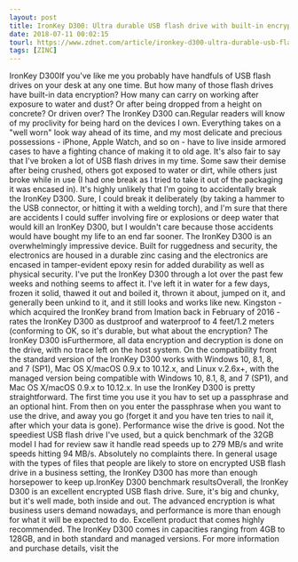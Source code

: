 ```yaml
---
layout: post
title: IronKey D300: Ultra durable USB flash drive with built-in encryption
date: 2018-07-11 00:02:15
tourl: https://www.zdnet.com/article/ironkey-d300-ultra-durable-usb-flash-drive-with-built-in-encryption/
tags: [ZINC]
---
```

IronKey D300If you've like me you probably have handfuls of USB flash drives on your desk at any one time. But how many of those flash drives have built-in data encryption? How many can carry on working after exposure to water and dust? Or after being dropped from a height on concrete? Or driven over? The IronKey D300 can.Regular readers will know of my proclivity for being hard on the devices I own. Everything takes on a "well worn" look way ahead of its time, and my most delicate and precious possessions - iPhone, Apple Watch, and so on - have to live inside armored cases to have a fighting chance of making it to old age. It's also fair to say that I've broken a lot of USB flash drives in my time. Some saw their demise after being crushed, others got exposed to water or dirt, while others just broke while in use (I had one break as I tried to take it out of the packaging it was encased in). It's highly unlikely that I'm going to accidentally break the IronKey D300. Sure, I could break it deliberately (by taking a hammer to the USB connector, or hitting it with a welding torch), and I'm sure that there are accidents I could suffer involving fire or explosions or deep water that would kill an IronKey D300, but I wouldn't care because those accidents would have bought my life to an end far sooner. The IronKey D300 is an overwhelmingly impressive device. Built for ruggedness and security, the electronics are housed in a durable zinc casing and the electronics are encased in tamper-evident epoxy resin for added durability as well as physical security. I've put the IronKey D300 through a lot over the past few weeks and nothing seems to affect it. I've left it in water for a few days, frozen it solid, thawed it out and boiled it, thrown it about, jumped on it, and generally been unkind to it, and it still looks and works like new. Kingston - which acquired the IronKey brand from Imation back in February of 2016 - rates the IronKey D300 as dustproof and waterproof to 4 feet/1.2 meters (conforming to OK, so it's durable, but what about the encryption? The IronKey D300 isFurthermore, all data encryption and decryption is done on the drive, with no trace left on the host system. On the compatibility front the standard version of the IronKey D300 works with Windows 10, 8.1, 8, and 7 (SP1), Mac OS X/macOS 0.9.x to 10.12.x, and Linux v.2.6x+, with the managed version being compatible with Windows 10, 8.1, 8, and 7 (SP1), and Mac OS X/macOS 0.9.x to 10.12.x. In use the IronKey D300 is pretty straightforward. The first time you use it you hav to set up a passphrase and an optional hint. From then on you enter the passphrase when you want to use the drive, and away you go (forget it and you have ten tries to nail it, after which your data is gone). Performance wise the drive is good. Not the speediest USB flash drive I've used, but a quick benchmark of the 32GB model I had for review saw it handle read speeds up to 279 MB/s and write speeds hitting 94 MB/s. Absolutely no complaints there. In general usage with the types of files that people are likely to store on encrypted USB flash drive in a business setting, the IronKey D300 has more than enough horsepower to keep up.IronKey D300 benchmark resultsOverall, the IronKey D300 is an excellent encrypted USB flash drive. Sure, it's big and chunky, but it's well made, both inside and out. The advanced encryption is what business users demand nowadays, and performance is more than enough for what it will be expected to do. Excellent product that comes highly recommended. The IronKey D300 comes in capacities ranging from 4GB to 128GB, and in both standard and managed versions. For more information and purchase details, visit the 